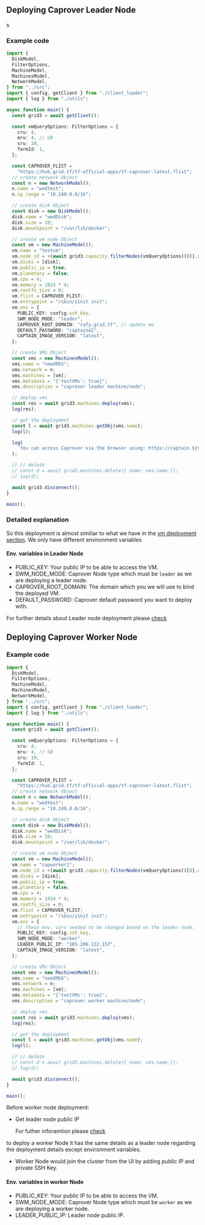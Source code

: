 ## Deploying Caprover Leader Node
s
### Example code

```ts
import {
  DiskModel,
  FilterOptions,
  MachineModel,
  MachinesModel,
  NetworkModel,
} from "../src";
import { config, getClient } from "./client_loader";
import { log } from "./utils";

async function main() {
  const grid3 = await getClient();

  const vmQueryOptions: FilterOptions = {
    cru: 4,
    mru: 4, // GB
    sru: 10,
    farmId: 1,
  };

  const CAPROVER_FLIST =
    "https://hub.grid.tf/tf-official-apps/tf-caprover-latest.flist";
  // create network Object
  const n = new NetworkModel();
  n.name = "wedtest";
  n.ip_range = "10.249.0.0/16";

  // create disk Object
  const disk = new DiskModel();
  disk.name = "wedDisk";
  disk.size = 10;
  disk.mountpoint = "/var/lib/docker";

  // create vm node Object
  const vm = new MachineModel();
  vm.name = "testvm";
  vm.node_id = +(await grid3.capacity.filterNodes(vmQueryOptions))[0].nodeId;
  vm.disks = [disk];
  vm.public_ip = true;
  vm.planetary = false;
  vm.cpu = 4;
  vm.memory = 1024 * 4;
  vm.rootfs_size = 0;
  vm.flist = CAPROVER_FLIST;
  vm.entrypoint = "/sbin/zinit init";
  vm.env = {
    PUBLIC_KEY: config.ssh_key,
    SWM_NODE_MODE: "leader",
    CAPROVER_ROOT_DOMAIN: "rafy.grid.tf", // update me
    DEFAULT_PASSWORD: "captain42",
    CAPTAIN_IMAGE_VERSION: "latest",
  };

  // create VMs Object
  const vms = new MachinesModel();
  vms.name = "newVMS5";
  vms.network = n;
  vms.machines = [vm];
  vms.metadata = "{'testVMs': true}";
  vms.description = "caprover leader machine/node";

  // deploy vms
  const res = await grid3.machines.deploy(vms);
  log(res);

  // get the deployment
  const l = await grid3.machines.getObj(vms.name);
  log(l);

  log(
    `You can access Caprover via the browser using: https://captain.${vm.env.CAPROVER_ROOT_DOMAIN}`
  );

  // // delete
  // const d = await grid3.machines.delete({ name: vms.name });
  // log(d);

  await grid3.disconnect();
}

main();
```

### Detailed explanation

So this deployment is almost similiar to what we have in the [vm deployment section](./grid3_javascript_vm.md). We only have different environment variables

#### Env. variables in Leader Node

- PUBLIC_KEY: Your public IP to be able to access the VM.
- SWM_NODE_MODE: Caprover Node type which must be `leader` as we are deploying a leader node.
- CAPROVER_ROOT_DOMAIN: The domain which you we will use to bind the deployed VM.
- DEFAULT_PASSWORD: Caprover default password you want to deploy with.

For further details about Leader node deployment please [check](https://github.com/freeflowuniverse/freeflow_caprover#a-leader-node-deploymentsetup)

## Deploying Caprover Worker Node

### Example code

```ts
import {
  DiskModel,
  FilterOptions,
  MachineModel,
  MachinesModel,
  NetworkModel,
} from "../src";
import { config, getClient } from "./client_loader";
import { log } from "./utils";

async function main() {
  const grid3 = await getClient();

  const vmQueryOptions: FilterOptions = {
    cru: 4,
    mru: 4, // GB
    sru: 10,
    farmId: 1,
  };

  const CAPROVER_FLIST =
    "https://hub.grid.tf/tf-official-apps/tf-caprover-latest.flist";
  // create network Object
  const n = new NetworkModel();
  n.name = "wedtest";
  n.ip_range = "10.249.0.0/16";

  // create disk Object
  const disk = new DiskModel();
  disk.name = "wedDisk";
  disk.size = 10;
  disk.mountpoint = "/var/lib/docker";

  // create vm node Object
  const vm = new MachineModel();
  vm.name = "capworker1";
  vm.node_id = +(await grid3.capacity.filterNodes(vmQueryOptions))[0].nodeId;
  vm.disks = [disk];
  vm.public_ip = true;
  vm.planetary = false;
  vm.cpu = 4;
  vm.memory = 1024 * 4;
  vm.rootfs_size = 0;
  vm.flist = CAPROVER_FLIST;
  vm.entrypoint = "/sbin/zinit init";
  vm.env = {
    // These env. vars needed to be changed based on the leader node.
    PUBLIC_KEY: config.ssh_key,
    SWM_NODE_MODE: "worker",
    LEADER_PUBLIC_IP: "185.206.122.157",
    CAPTAIN_IMAGE_VERSION: "latest",
  };

  // create VMs Object
  const vms = new MachinesModel();
  vms.name = "newVMS6";
  vms.network = n;
  vms.machines = [vm];
  vms.metadata = "{'testVMs': true}";
  vms.description = "caprover worker machine/node";

  // deploy vms
  const res = await grid3.machines.deploy(vms);
  log(res);

  // get the deployment
  const l = await grid3.machines.getObj(vms.name);
  log(l);

  // // delete
  // const d = await grid3.machines.delete({ name: vms.name });
  // log(d);

  await grid3.disconnect();
}

main();
```

Before worker node deployment:

- Get leader node public IP

  For futher inforamtion please [check](https://github.com/freeflowuniverse/freeflow_caprover#step-4-access-the-captain-dashboard)

to deploy a worker Node it has the same details as a leader node regarding the deployment details except environment variables.

- Worker Node would join the cluster from the UI by adding public IP and private SSH Key.

#### Env. variables in worker Node

- PUBLIC_KEY: Your public IP to be able to access the VM.
- SWM_NODE_MODE: Caprover Node type which must be `worker` as we are deploying a worker node.
- LEADER_PUBLIC_IP: Leader node public IP.
